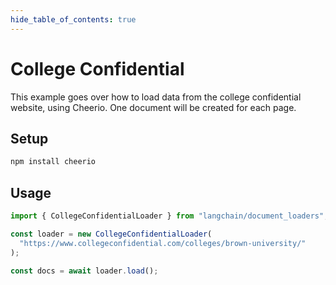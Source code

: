 ```yaml
---
hide_table_of_contents: true
---
```


# College Confidential

This example goes over how to load data from the college confidential website, using Cheerio. One document will be created for each page.

## Setup

```bash npm2yarn
npm install cheerio
```

## Usage

```typescript
import { CollegeConfidentialLoader } from "langchain/document_loaders";

const loader = new CollegeConfidentialLoader(
  "https://www.collegeconfidential.com/colleges/brown-university/"
);

const docs = await loader.load();
```
